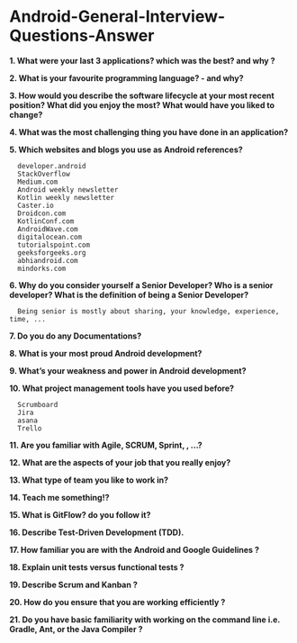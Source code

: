 
# Android-General-Interview-Questions-Answer

**1. What were your last 3 applications? which was the best? and why ?**

**2. What is your favourite programming language? - and why?**

**3. How would you describe the software lifecycle at your most recent position? What did you enjoy the most? What would have you liked to change?**

**4. What was the most challenging thing you have done in an application?**

**5. Which websites and blogs you use as Android references?**

      developer.android
      StackOverflow
      Medium.com
      Android weekly newsletter
      Kotlin weekly newsletter
      Caster.io
      Droidcon.com
      KotlinConf.com
      AndroidWave.com
      digitalocean.com
      tutorialspoint.com
      geeksforgeeks.org
      abhiandroid.com
      mindorks.com
     
**6. Why do you consider yourself a Senior Developer? Who is a senior developer? What is the definition of being a Senior Developer?**

      Being senior is mostly about sharing, your knowledge, experience, time, ...
      
**7. Do you do any Documentations?**

**8. What is your most proud Android development?**

**9. What’s your weakness and power in Android development?**

**10. What project management tools have you used before?**

      Scrumboard
      Jira
      asana
      Trello
      
**11. Are you familiar with Agile, SCRUM, Sprint, , ...?**

**12. What are the aspects of your job that you really enjoy?**

**13. What type of team you like to work in?**

**14. Teach me something!?**

**15. What is GitFlow? do you follow it?**

**16. Describe Test-Driven Development (TDD).**

**17. How familiar you are with the Android and Google Guidelines ?**

**18. Explain unit tests versus functional tests ?**

**19. Describe Scrum and Kanban ?**

**20. How do you ensure that you are working efficiently ?**

**21. Do you have basic familiarity with working on the command line i.e. Gradle, Ant, or the Java Compiler ?**

